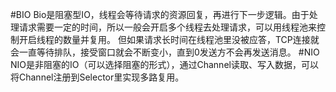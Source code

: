 #BIO
Bio是阻塞型IO，线程会等待请求的资源回复，再进行下一步逻辑。由于处理请求需要一定的时间，所以一般会开启多个线程去处理请求，可以用线程池来控制开启线程的数量并复用。
但如果请求长时间在线程池里没被应答，TCP连接就会一直等待排队，接受窗口就会不断变小，直到0发送方不会再发送消息。
#NIO
NIO是非阻塞的IO（可以选择阻塞的形式），通过Channel读取、写入数据，可以将Channel注册到Selector里实现多路复用。